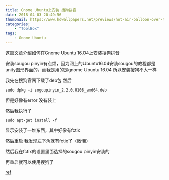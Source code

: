 ```yaml
---
title: Gnome Ubuntu上安装 搜狗拼音
date: 2018-04-03 20:49:56
thumbnail: https://www.hdwallpapers.net/previews/hot-air-balloon-over-the-mountain-987.jpg
categories: 
    - "ToolBox"
tags: 
    - Gnome Ubuntu
---
```

这篇文章介绍如何在Gnome Ubuntu 16.04上安装搜狗拼音
<!--more-->

安装sougou pinyin有点烦，因为网上的Ubuntu16.04安装sougou的教程都是unity图形界面的，而我是用的是gnome Ubuntu 16.04 所以安装搜狗不大一样

我先在搜狗官网下载了deb包
然后 
```
sudo dpkg -i sogoupinyin_2.2.0.0108_amd64.deb 
```

但是好像有error 没有装上

然后我执行了
```
sudo apt-get install -f 
```

显示安装了一堆东西，其中好像有fctix

然后重启 我发现左下角就有fctix了（微懵）

然后我在fctix的设置里面选择的sougou pinyin安装的 

再重启就可以使用搜狗了

[ref](https://www.cnblogs.com/darklights/p/7722861.html)